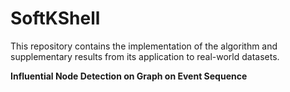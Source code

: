 # SoftKShell
This repository contains the implementation of the algorithm and supplementary results from its application to real-world datasets.

**Influential Node Detection on Graph on Event Sequence**

